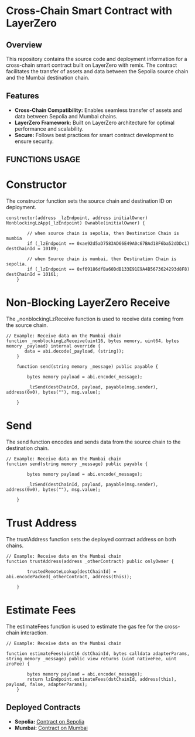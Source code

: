# Cross-Chain Smart Contract with LayerZero

## Overview

This repository contains the source code and deployment information for a cross-chain smart contract built on LayerZero with remix. The contract facilitates the transfer of assets and data between the Sepolia source chain and the Mumbai destination chain.

## Features

- **Cross-Chain Compatibility:** Enables seamless transfer of assets and data between Sepolia and Mumbai chains.
- **LayerZero Framework:** Built on LayerZero architecture for optimal performance and scalability.
- **Secure:** Follows best practices for smart contract development to ensure security.



## FUNCTIONS USAGE

# Constructor

The constructor function sets the source chain and destination ID on deployment.

```Solidity
constructor(address _lzEndpoint, address initialOwner) NonblockingLzApp(_lzEndpoint) Ownable(initialOwner) {

        // when source chain is sepolia, then Destination Chain is mumbia
        if (_lzEndpoint == 0xae92d5aD7583AD66E49A0c67BAd18F6ba52dDDc1) destChainId = 10109;
        
        // when Source chain is mumbai, then Destination Chain is sepolia.
        if (_lzEndpoint == 0xf69186dfBa60DdB133E91E9A4B5673624293d8F8) destChainId = 10161;   
    }
```


# Non-Blocking LayerZero Receive

The _nonblockingLzReceive function is used to receive data coming from the source chain.

```Solidity
// Example: Receive data on the Mumbai chain
function _nonblockingLzReceive(uint16, bytes memory, uint64, bytes memory _payload) internal override {
       data = abi.decode(_payload, (string));
    }

    function send(string memory _message) public payable {

        bytes memory payload = abi.encode(_message);

        _lzSend(destChainId, payload, payable(msg.sender), address(0x0), bytes(""), msg.value);
    
    }

```


# Send

The send function encodes and sends data from the source chain to the destination chain.

```Solidity
// Example: Receive data on the Mumbai chain
function send(string memory _message) public payable {

        bytes memory payload = abi.encode(_message);

        _lzSend(destChainId, payload, payable(msg.sender), address(0x0), bytes(""), msg.value);
    
    }

```


# Trust Address

The trustAddress function sets the deployed contract address on both chains.

```Solidity
// Example: Receive data on the Mumbai chain
function trustAddress(address _otherContract) public onlyOwner {

        trustedRemoteLookup[destChainId] = abi.encodePacked(_otherContract, address(this));   

    }
```

# Estimate Fees

The estimateFees function is used to estimate the gas fee for the cross-chain interaction.

```Solidity
// Example: Receive data on the Mumbai chain

function estimateFees(uint16 dstChainId, bytes calldata adapterParams, string memory _message) public view returns (uint nativeFee, uint zroFee) {

        bytes memory payload = abi.encode(_message);
        return lzEndpoint.estimateFees(dstChainId, address(this), payload, false, adapterParams);
    }
```


## Deployed Contracts

- **Sepolia:** [Contract on Sepolia](https://sepolia-explorer.example.com/address/0x1234567890abcdef1234567890abcdef12345678)
- **Mumbai:** [Contract on Mumbai](https://mumbai-explorer.example.com/address/0xabcdef1234567890abcdef1234567890abcdef12)






